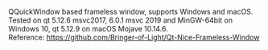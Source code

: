 QQuickWindow based frameless window, supports Windows and macOS.<br />
Tested on qt 5.12.6 msvc2017, 6.0.1 msvc 2019 and MinGW-64bit on Windows 10, qt 5.12.9 on macOS Mojave 10.14.6.<br />
Reference: https://github.com/Bringer-of-Light/Qt-Nice-Frameless-Window
